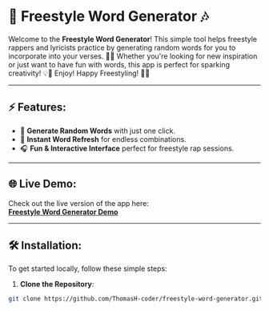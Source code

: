 # 🎤 Freestyle Word Generator 🎶

Welcome to the **Freestyle Word Generator**! This simple tool helps freestyle rappers and lyricists practice by generating random words for you to incorporate into your verses. 🎤🔥 Whether you're looking for new inspiration or just want to have fun with words, this app is perfect for sparking creativity! 💡📝 Enjoy! Happy Freestyling! ✌🏽

---

## ⚡ Features:
- 🔄 **Generate Random Words** with just one click.
- 💬 **Instant Word Refresh** for endless combinations.
- 🎧 **Fun & Interactive Interface** perfect for freestyle rap sessions.

---

## 🌐 Live Demo:

Check out the live version of the app here:  
[**Freestyle Word Generator Demo**](https://ThomasH-coder.github.io/freestyle-word-generator)

---

## 🛠️ Installation:

To get started locally, follow these simple steps:

1. **Clone the Repository**:

```bash
git clone https://github.com/ThomasH-coder/freestyle-word-generator.git
